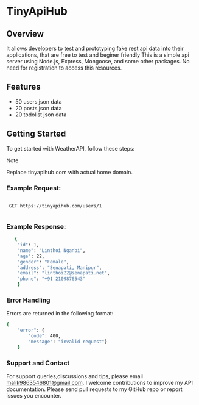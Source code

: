 # TinyApiHub
## Overview
It allows developers to test and prototyping fake rest api data into their applications, that are free to test and beginer friendly
This is a  simple api server using Node.js, Express,  Mongoose, and some other packages. No need for registration to access this resources.

## Features
- 50 users json data
- 20 posts json data
- 20 todolist json data

## Getting Started
To get started with WeatherAPI, follow these steps:

> [!NOTE]
> Replace tinyapihub.com with actual home domain.

### Example Request:
```

 GET https://tinyapihub.com/users/1
 
 ```

### Example Response:
``` bash
   {
    "id": 1,
    "name": "Linthoi Nganbi",
    "age": 22,
    "gender": "Female",
    "address": "Senapati, Manipur",
    "email": "linthoi22@senapati.net",
    "phone": "+91 2109876543"
    }
```

### Error Handling
Errors are returned in the following format:
``` bash
{
    "error": {
        "code": 400,
        "message": "invalid request"}
    }
```

### Support and Contact
For support queries,discussions and tips, please email malik9863546801@gmail.com. I welcome contributions to improve my API documentation. Please send pull requests to my GitHub repo or report issues you encounter. 

